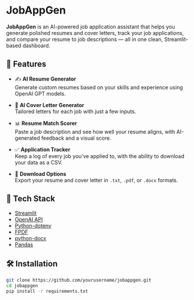 # JobAppGen

**JobAppGen** is an AI-powered job application assistant that helps you generate polished resumes and cover letters, track your job applications, and compare your resume to job descriptions — all in one clean, Streamlit-based dashboard.

## 🚀 Features

- ✍️ **AI Resume Generator**  
  Generate custom resumes based on your skills and experience using OpenAI GPT models.

- 💌 **AI Cover Letter Generator**  
  Tailored letters for each job with just a few inputs.

- 📊 **Resume Match Scorer**  
  Paste a job description and see how well your resume aligns, with AI-generated feedback and a visual score.

- ✅ **Application Tracker**  
  Keep a log of every job you’ve applied to, with the ability to download your data as a CSV.

- 📄 **Download Options**  
  Export your resume and cover letter in `.txt`, `.pdf`, or `.docx` formats.

## 🧠 Tech Stack

- [Streamlit](https://streamlit.io/)
- [OpenAI API](https://openai.com/)
- [Python-dotenv](https://pypi.org/project/python-dotenv/)
- [FPDF](https://pyfpdf.github.io/fpdf2/)
- [python-docx](https://python-docx.readthedocs.io/en/latest/)
- [Pandas](https://pandas.pydata.org/)

## 🛠️ Installation

```bash
git clone https://github.com/yourusername/jobappgen.git
cd jobappgen
pip install -r requirements.txt
